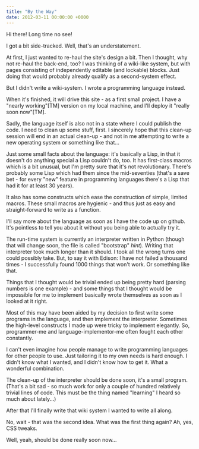 ```yaml
---
title: "By the Way"
date: 2012-03-11 00:00:00 +0000
---
```

Hi there! Long time no see!

I got a bit side-tracked. Well, that's an understatement.

At first, I just wanted to re-haul the site's design a bit. Then I
thought, why not re-haul the back-end, too? I was thinking of
a wiki-like system, but with pages consisting of independently
editable (and lockable) blocks.
Just doing that would probably already qualify as a second-system
effect.

But I didn't write a wiki-system. I wrote a programming language
instead.

When it's finished, it will drive this site - as a first small
project. I have a "nearly working"[TM] version on my local machine,
and I'll deploy it "really soon now"[TM].

Sadly, the language itself is also not in a state where I could
publish the code. I need to clean up some stuff, first. I sincerely
hope that this clean-up session will end in an actual clean-up -
and not in me attempting to write a new operating system or
something like that...

Just some small facts about the language: it's basically a Lisp, in
that it doesn't do anything special a Lisp couldn't do, too.
It has first-class macros which is a bit unusual, but I'm pretty
sure that it's not revolutionary. There's probably some Lisp which
had them since the mid-seventies (that's a save bet - for every "new"
feature in programming languages there's a Lisp that had it for
at least 30 years).

It also has some constructs which ease the construction of simple,
limited macros. These small macros are hygienic - and thus just as
easy and straight-forward to write as a function.

I'll say more about the language as soon as I have the code up
on github. It's pointless to tell you about it without you being
able to actually try it.

The run-time system is currently an interpreter written in Python
(though that will change soon, the file is called "bootstrap" *hint*).
Writing that interpreter took much longer than it should.
I took all the wrong turns one could possibly take. But, to say it with
Edison: I have not failed a thousand times - I successfully found 1000
things that won't work. Or something like that.

Things that I thought would be trivial ended up being pretty
hard (parsing numbers is one example) - and some things that I
thought would be impossible for me to implement basically wrote
themselves as soon as I looked at it right.

Most of this may have been aided by my decision to first write some
programs in the language, and then implement the interpreter.
Sometimes the high-level constructs I made up were tricky to
implement elegantly. So, programmer-me and language-implementor-me
often fought each other constantly.

I can't even imagine how people manage to write programming languages
for other people to use. Just tailoring it to my own needs is hard
enough. I didn't know what I wanted, and I didn't know how to get
it. What a wonderful combination.

The clean-up of the interpreter should be done soon, it's a small
program. (That's a bit sad - so much work for only a couple of
hundred relatively trivial lines of code. This must be the thing
named "learning" I heard so much about lately...)

After that I'll finally write that wiki system I wanted
to write all along.

No, wait - that was the second idea. What was the first thing again?
Ah, yes, CSS tweaks.

Well, yeah, should be done really soon now...
